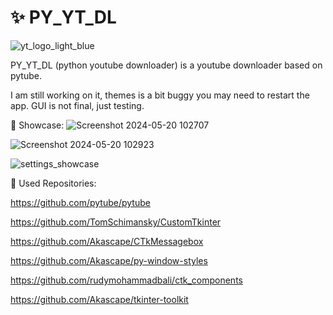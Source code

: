 # ✨ PY_YT_DL
![yt_logo_light_blue](https://github.com/LoSh-68/PY_YT_DL/assets/167639498/2b9f0780-94cc-49af-a49e-33ad33689861)


PY_YT_DL (python youtube downloader) is a youtube downloader based on pytube.

I am still working on it, themes is a bit buggy you may need to restart the app.
GUI is not final, just testing.

📝 Showcase:
![Screenshot 2024-05-20 102707](https://github.com/LoSh-68/PY_YT_DL_YouTube_Downloader/assets/167639498/7f705e42-711a-4615-9219-45e1962f850a)

![Screenshot 2024-05-20 102923](https://github.com/LoSh-68/PY_YT_DL_YouTube_Downloader/assets/167639498/09443739-a202-40bf-957b-7824c1398b2b)

![settings_showcase](https://github.com/LoSh-68/PY_YT_DL/assets/167639498/92145a84-ceba-4cf5-9ffc-6444fb4166bb)



🌟 Used Repositories:

https://github.com/pytube/pytube

https://github.com/TomSchimansky/CustomTkinter

https://github.com/Akascape/CTkMessagebox

https://github.com/Akascape/py-window-styles

https://github.com/rudymohammadbali/ctk_components

https://github.com/Akascape/tkinter-toolkit

